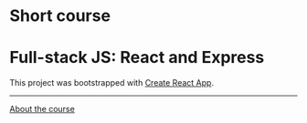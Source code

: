 # Short course
# Full-stack JS: React and Express

This project was bootstrapped with [Create React App](https://github.com/facebook/create-react-app).

---

[About the course](/topics/about-the-course.md)
